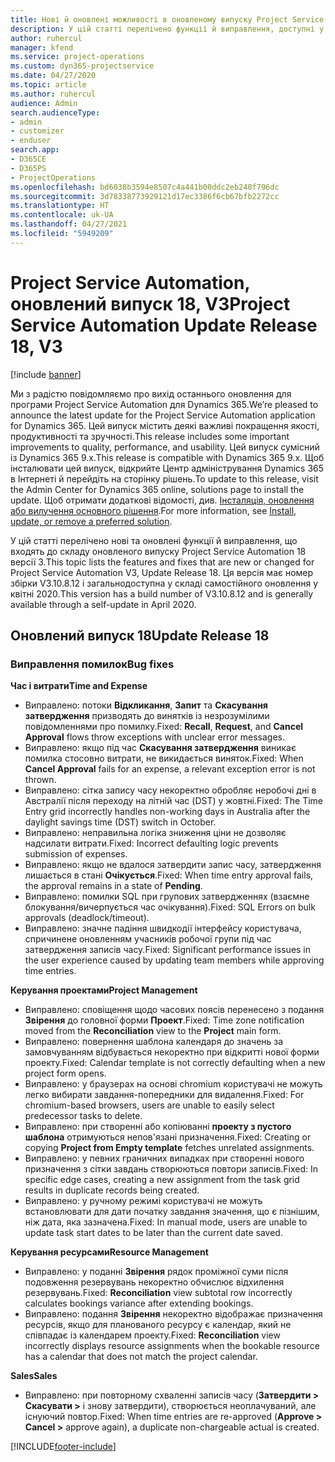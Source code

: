 ```yaml
---
title: Нові й оновлені можливості в оновленому випуску Project Service Automation 18 версії 3
description: У цій статті перелічено функції й виправлення, доступні у випуску Project Service Automation 18 версії 3.
author: ruhercul
manager: kfend
ms.service: project-operations
ms.custom: dyn365-projectservice
ms.date: 04/27/2020
ms.topic: article
ms.author: ruhercul
audience: Admin
search.audienceType:
- admin
- customizer
- enduser
search.app:
- D365CE
- D365PS
- ProjectOperations
ms.openlocfilehash: bd6038b3594e8507c4a441b00ddc2eb240f796dc
ms.sourcegitcommit: 3d78338773929121d17ec3386f6cb67bfb2272cc
ms.translationtype: HT
ms.contentlocale: uk-UA
ms.lasthandoff: 04/27/2021
ms.locfileid: "5949209"
---
```

# <a name="project-service-automation-update-release-18-v3"></a><span data-ttu-id="9cf7b-103">Project Service Automation, оновлений випуск 18, V3</span><span class="sxs-lookup"><span data-stu-id="9cf7b-103">Project Service Automation Update Release 18, V3</span></span>

[!include [banner](../includes/psa-now-project-operations.md)]

<span data-ttu-id="9cf7b-104">Ми з радістю повідомляємо про вихід останнього оновлення для програми Project Service Automation для Dynamics 365.</span><span class="sxs-lookup"><span data-stu-id="9cf7b-104">We’re pleased to announce the latest update for the Project Service Automation application for Dynamics 365.</span></span> <span data-ttu-id="9cf7b-105">Цей випуск містить деякі важливі покращення якості, продуктивності та зручності.</span><span class="sxs-lookup"><span data-stu-id="9cf7b-105">This release includes some important improvements to quality, performance, and usability.</span></span> <span data-ttu-id="9cf7b-106">Цей випуск сумісний із Dynamics 365 9.x.</span><span class="sxs-lookup"><span data-stu-id="9cf7b-106">This release is compatible with Dynamics 365 9.x.</span></span> <span data-ttu-id="9cf7b-107">Щоб інсталювати цей випуск, відкрийте Центр адміністрування Dynamics 365 в Інтернеті й перейдіть на сторінку рішень.</span><span class="sxs-lookup"><span data-stu-id="9cf7b-107">To update to this release, visit the Admin Center for Dynamics 365 online, solutions page to install the update.</span></span> <span data-ttu-id="9cf7b-108">Щоб отримати додаткові відомості, див. [Інсталяція, оновлення або вилучення основного рішення](/power-platform/admin/install-remove-preferred-solution).</span><span class="sxs-lookup"><span data-stu-id="9cf7b-108">For more information, see [Install, update, or remove a preferred solution](/power-platform/admin/install-remove-preferred-solution).</span></span>

<span data-ttu-id="9cf7b-109">У цій статті перелічено нові та оновлені функції й виправлення, що входять до складу оновленого випуску Project Service Automation 18 версії 3.</span><span class="sxs-lookup"><span data-stu-id="9cf7b-109">This topic lists the features and fixes that are new or changed for Project Service Automation V3, Update Release 18.</span></span> <span data-ttu-id="9cf7b-110">Ця версія має номер збірки V3.10.8.12 і загальнодоступна у складі самостійного оновлення у квітні 2020.</span><span class="sxs-lookup"><span data-stu-id="9cf7b-110">This version has a build number of V3.10.8.12 and is generally available through a self-update in April 2020.</span></span>

## <a name="update-release-18"></a><span data-ttu-id="9cf7b-111">Оновлений випуск 18</span><span class="sxs-lookup"><span data-stu-id="9cf7b-111">Update Release 18</span></span>

### <a name="bug-fixes"></a><span data-ttu-id="9cf7b-112">Виправлення помилок</span><span class="sxs-lookup"><span data-stu-id="9cf7b-112">Bug fixes</span></span>

<span data-ttu-id="9cf7b-113">**Час і витрати**</span><span class="sxs-lookup"><span data-stu-id="9cf7b-113">**Time and Expense**</span></span>

- <span data-ttu-id="9cf7b-114">Виправлено: потоки **Відкликання**, **Запит** та **Скасування затвердження** призводять до винятків із незрозумілими повідомленнями про помилку.</span><span class="sxs-lookup"><span data-stu-id="9cf7b-114">Fixed: **Recall**, **Request**, and **Cancel Approval** flows throw exceptions with unclear error messages.</span></span>
- <span data-ttu-id="9cf7b-115">Виправлено: якщо під час **Скасування затвердження** виникає помилка стосовно витрати, не викидається виняток.</span><span class="sxs-lookup"><span data-stu-id="9cf7b-115">Fixed: When **Cancel Approval** fails for an expense, a relevant exception error is not thrown.</span></span>
- <span data-ttu-id="9cf7b-116">Виправлено: сітка запису часу некоректно обробляє неробочі дні в Австралії після переходу на літній час (DST) у жовтні.</span><span class="sxs-lookup"><span data-stu-id="9cf7b-116">Fixed: The Time Entry grid incorrectly handles non-working days in Australia after the daylight savings time (DST) switch in October.</span></span>
- <span data-ttu-id="9cf7b-117">Виправлено: неправильна логіка зниження ціни не дозволяє надсилати витрати.</span><span class="sxs-lookup"><span data-stu-id="9cf7b-117">Fixed: Incorrect defaulting logic prevents submission of expenses.</span></span>
- <span data-ttu-id="9cf7b-118">Виправлено: якщо не вдалося затвердити запис часу, затвердження лишається в стані **Очікується**.</span><span class="sxs-lookup"><span data-stu-id="9cf7b-118">Fixed: When time entry approval fails, the approval remains in a state of **Pending**.</span></span>
- <span data-ttu-id="9cf7b-119">Виправлено: помилки SQL при групових затвердженнях (взаємне блокування/вичерпується час очікування).</span><span class="sxs-lookup"><span data-stu-id="9cf7b-119">Fixed: SQL Errors on bulk approvals (deadlock/timeout).</span></span>
- <span data-ttu-id="9cf7b-120">Виправлено: значне падіння швидкодії інтерфейсу користувача, спричинене оновленням учасників робочої групи під час затвердження записів часу.</span><span class="sxs-lookup"><span data-stu-id="9cf7b-120">Fixed: Significant performance issues in the user experience caused by updating team members while approving time entries.</span></span>

<span data-ttu-id="9cf7b-121">**Керування проектами**</span><span class="sxs-lookup"><span data-stu-id="9cf7b-121">**Project Management**</span></span>

- <span data-ttu-id="9cf7b-122">Виправлено: сповіщення щодо часових поясів перенесено з подання **Звірення** до головної форми **Проект**.</span><span class="sxs-lookup"><span data-stu-id="9cf7b-122">Fixed: Time zone notification moved from the **Reconciliation** view to the **Project** main form.</span></span>
- <span data-ttu-id="9cf7b-123">Виправлено: повернення шаблона календаря до значень за замовчуванням відбувається некоректно при відкритті нової форми проекту.</span><span class="sxs-lookup"><span data-stu-id="9cf7b-123">Fixed: Calendar template is not correctly defaulting when a new project form opens.</span></span>
- <span data-ttu-id="9cf7b-124">Виправлено: у браузерах на основі chromium користувачі не можуть легко вибирати завдання-попередники для видалення.</span><span class="sxs-lookup"><span data-stu-id="9cf7b-124">Fixed: For chromium-based browsers, users are unable to easily select predecessor tasks to delete.</span></span>
- <span data-ttu-id="9cf7b-125">Виправлено: при створенні або копіюванні **проекту з пустого шаблона** отримуються непов'язані призначення.</span><span class="sxs-lookup"><span data-stu-id="9cf7b-125">Fixed: Creating or copying **Project from Empty template** fetches unrelated assignments.</span></span>
- <span data-ttu-id="9cf7b-126">Виправлено: у певних граничних випадках при створенні нового призначення з сітки завдань створюються повтори записів.</span><span class="sxs-lookup"><span data-stu-id="9cf7b-126">Fixed: In specific edge cases, creating a new assignment from the task grid results in duplicate records being created.</span></span>
- <span data-ttu-id="9cf7b-127">Виправлено: у ручному режимі користувачі не можуть встановлювати для дати початку завдання значення, що є пізнішим, ніж дата, яка зазначена.</span><span class="sxs-lookup"><span data-stu-id="9cf7b-127">Fixed: In manual mode, users are unable to update task start dates to be later than the current date saved.</span></span>

<span data-ttu-id="9cf7b-128">**Керування ресурсами**</span><span class="sxs-lookup"><span data-stu-id="9cf7b-128">**Resource Management**</span></span>

- <span data-ttu-id="9cf7b-129">Виправлено: у поданні **Звірення** рядок проміжної суми після подовження резервувань некоректно обчислює відхилення резервувань.</span><span class="sxs-lookup"><span data-stu-id="9cf7b-129">Fixed: **Reconciliation** view subtotal row incorrectly calculates bookings variance after extending bookings.</span></span>
- <span data-ttu-id="9cf7b-130">Виправлено: подання **Звірення** некоректно відображає призначення ресурсів, якщо для планованого ресурсу є календар, який не співпадає із календарем проекту.</span><span class="sxs-lookup"><span data-stu-id="9cf7b-130">Fixed: **Reconciliation** view incorrectly displays resource assignments when the bookable resource has a calendar that does not match the project calendar.</span></span>

<span data-ttu-id="9cf7b-131">**Sales**</span><span class="sxs-lookup"><span data-stu-id="9cf7b-131">**Sales**</span></span>

- <span data-ttu-id="9cf7b-132">Виправлено: при повторному схваленні записів часу (**Затвердити > Скасувати >** і знову затвердити), створюється неоплачуваний, але існуючий повтор.</span><span class="sxs-lookup"><span data-stu-id="9cf7b-132">Fixed: When time entries are re-approved (**Approve > Cancel >** approve again), a duplicate non-chargeable actual is created.</span></span>


[!INCLUDE[footer-include](../includes/footer-banner.md)]
